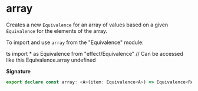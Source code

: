 # array

Creates a new `Equivalence` for an array of values based on a given `Equivalence` for the elements of the array.

To import and use `array` from the "Equivalence" module:

ts
import \* as Equivalence from "effect/Equivalence"
// Can be accessed like this
Equivalence.array
undefined

**Signature**

```ts
export declare const array: <A>(item: Equivalence<A>) => Equivalence<ReadonlyArray<A>>
```
